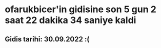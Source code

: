 # ofarukbicer'in gidisine son 5 gun 2 saat 22 dakika 34 saniye kaldi

## Gidis tarihi: 30.09.2022 :(
